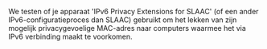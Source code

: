 We testen of je apparaat 'IPv6 Privacy Extensions for SLAAC' (of een ander IPv6-configuratieproces dan SLAAC) gebruikt om het lekken van zijn mogelijk privacygevoelige MAC-adres naar computers waarmee het via IPv6 verbinding maakt te voorkomen.
